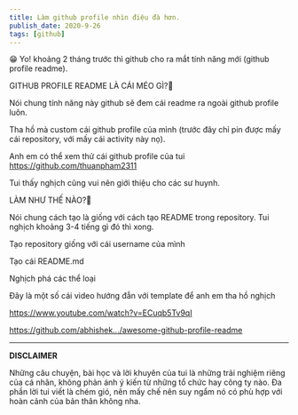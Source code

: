 ```yaml
---
title: Làm github profile nhìn điệu đà hơn.
publish_date: 2020-9-26
tags: [github]
---
```


😁 Yo! khoảng 2 tháng trước thì github cho ra mắt tính năng mới (github profile readme).

GITHUB PROFILE README LÀ CÁI MÉO GÌ?🤔

Nói chung tính năng này github sẽ đem cái readme ra ngoài github profile luôn.

Tha hồ mà custom cái github profile của mình (trước đây chỉ pin được mấy cái repository, với mấy cái activity này nọ).

Anh em có thể xem thử cái github profile của tui https://github.com/thuanpham2311

Tui thấy nghịch cũng vui nên giới thiệu cho các sư huynh.

LÀM NHƯ THẾ NÀO?🧐

Nói chung cách tạo là giống với cách tạo README trong repository. Tui nghịch khoảng 3-4 tiếng gì đó thì xong.

Tạo repository giống với cái username của mình

Tạo cái README.md

Nghịch phá các thể loại

Đây là một số cái video hướng đẫn với template để anh em tha hồ nghịch

https://www.youtube.com/watch?v=ECuqb5Tv9qI

https://github.com/abhishek.../awesome-github-profile-readme

---

**DISCLAIMER**

Những câu chuyện, bài học và lời khuyên của tui là những trải nghiệm riêng của cá nhân, không phản ánh ý kiến từ những tổ chức hay công ty nào. Đa phần lời tui viết là chém gió, nên mấy chế nên suy ngẩm nó có phù hợp với hoàn cảnh của bản thân không nha.
